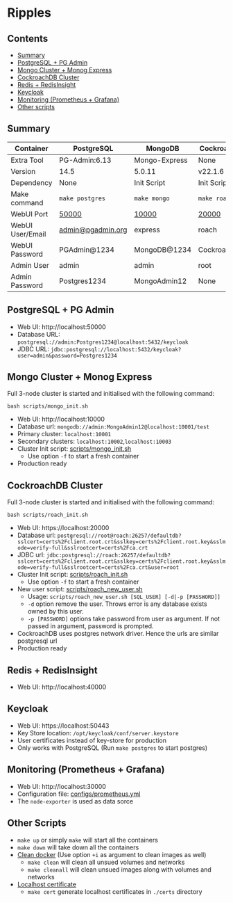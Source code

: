 # Ripples

## Contents

 * [Summary](#summary)
 * [PostgreSQL + PG Admin](#postgresql--pg-admin)
 * [Mongo Cluster + Monog Express](#mongo-cluster--monog-express)
 * [CockroachDB Cluster](#cockroachdb-cluster)
 * [Redis + RedisInsight](#redis--redisinsight)
 * [Keycloak](#keycloak)
 * [Monitoring (Prometheus + Grafana)](#monitoring-prometheus--grafana)
 * [Other scripts](#other-scripts)

## Summary

| Container        | PostgreSQL                      | MongoDB                         | CockroachDB                     | Redis                           | Keycloak                         | Monitoring(Grafana)             |
|------------------|---------------------------------|---------------------------------|---------------------------------|---------------------------------|----------------------------------|---------------------------------|
| Extra Tool       | PG-Admin:6.13                   | Mongo-Express                   | None                            | RedisInsight:1.13.0             | None                             | Node Express:v1.3.1             |
| Version          | 14.5                            | 5.0.11                          | v22.1.6                         | 7.0.4                           | 19.0.1                           | 9.1.2                           |
| Dependency       | None                            | Init Script                     | Init Script                     | None                            | PostgreSQL                       | Prometheus:v2.38.0              |
| Make command     | `make postgres`                 | `make mongo`                    | `make roach`                    | `make redis`                    | `make keycloak`                  | `make monitor`                  |
| WebUI Port       | [50000](http://localhost:50000) | [10000](http://localhost:10000) | [20000](https://localhost:20000) | [40000](http://localhost:40000) | [50443](https://localhost:50443) | [30000](http://localhost:30000) |
| WebUI User/Email | admin@pgadmin.org               | express                         | roach                            | None                            | admin                            | admin                           |
| WebUI Password   | PGAdmin@1234                    | MongoDB@1234                    | Cockroach123                            | None                            | Keycloak@123                     | Grafana@1234                    |
| Admin User       | admin                           | admin                           | root                            | default                         | server.keystore                  | None                            |
| Admin Password   | Postgres1234                    | MongoAdmin12                    | None                            | Redis@123456                    | KeyCloakPassW0rd                 | None                            |

## PostgreSQL + PG Admin

 * Web UI: http://localhost:50000
 * Database URL: `postgresql://admin:Postgres1234@localhost:5432/keycloak`
 * JDBC URL: `jdbc:postgresql://localhost:5432/keycloak?user=admin&password=Postgres1234`

## Mongo Cluster + Monog Express

Full 3-node cluster is started and initialised with the following command:

```
bash scripts/mongo_init.sh
```

 * Web UI: http://localhost:10000
 * Database url: `mongodb://admin:MongoAdmin12@localhost:10001/test`
 * Primary cluster: `localhost:10001`
 * Secondary clusters: `localhost:10002`,`localhost:10003`
 * Cluster Init script: [scripts/mongo_init.sh](scripts/mongo_init.sh)
   * Use option `-f` to start a fresh container
 * Production ready

## CockroachDB Cluster

Full 3-node cluster is started and initialised with the following command:

```
bash scripts/roach_init.sh
```

 * Web UI: https://localhost:20000
 * Database url: `postgresql://root@roach:26257/defaultdb?sslcert=certs%2Fclient.root.crt&sslkey=certs%2Fclient.root.key&sslmode=verify-full&sslrootcert=certs%2Fca.crt`
 * JDBC url: `jdbc:postgresql://roach:26257/defaultdb?sslcert=certs%2Fclient.root.crt&sslkey=certs%2Fclient.root.key&sslmode=verify-full&sslrootcert=certs%2Fca.crt&user=root`
 * Cluster Init script: [scripts/roach_init.sh](scripts/roach_init.sh)
   * Use option `-f` to start a fresh container
 * New user script: [scripts/roach_new_user.sh](scripts/roach_new_user.sh)
   * Usage: `scripts/roach_new_user.sh [SQL_USER] [-d|-p [PASSWORD]]`
   * `-d` option remove the user. Throws error is any database exists owned by this user.
   * `-p [PASSWORD]` options take password from user as argument. If not passed in argument, password is prompted.
 * CockroachDB uses postgres network driver. Hence the urls are similar postgresql url
 * Production ready

## Redis + RedisInsight

 * Web UI: http://localhost:40000

## Keycloak

 * Web UI: https://localhost:50443
 * Key Store location: `/opt/keycloak/conf/server.keystore`
 * User certificates instead of key-store for production
 * Only works with PostgreSQL (Run `make postgres` to start postgres)

## Monitoring (Prometheus + Grafana)

 * Web UI: http://localhost:30000
 * Configuration file: [configs/prometheus.yml](configs/prometheus.yml)
 * The `node-exporter` is used as data sorce

## Other Scripts

 * `make up` or simply `make` will start all the containers
 * `make down` will take down all the containers
 * [Clean docker](scripts/clean_docker.sh) (Use option `+i` as argument to clean images as well)
   * `make clean` will clean all unsued volumes and networks
   * `make cleanall` will clean unsued images along with volumes and networks
 * [Localhost certificate](scripts/localhost_certs.sh)
   * `make cert` generate localhost certificates in `./certs` directory


